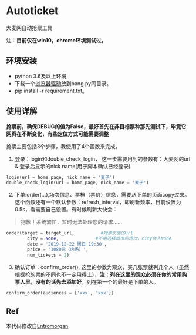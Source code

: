 # Autoticket
大麦网自动抢票工具

注：**目前仅在win10，chrome环境测试过。**


## 环境安装
- python 3.6及以上环境
- 下载一个[浏览器驱动](https://github.com/Entromorgan/Autoticket/releases/download/v0.6/chromedriver.exe)放到bang.py同目录。
- pip install -r requirement.txt。


## 使用详解

**抢票前，确保DEBUG的值为False，最好首先在非目标票种那先测试下，毕竟它网页在不断变化，有些定位方式可能需要调整**

抢票主要包括3个步骤，我使用了4个函数来完成。
1. 登录：login和double_check_login， 这一步需要用到的参数有：大麦网的url & 登录后显示的nick name(用于脚本确认已经登录)
```python 
login(url = home_page, nick_name = '麦子')
double_check_login(url = home_page, nick_name = '麦子')
```
2. 下单:order(...),场次信息、票档（票价）信息，需要从下单的页面copy过来。这个函数还有一个默认参数：refresh_interval，即刷新频率，目前设置为0.5s，看需要自己设置。有时候刷新太快会：
> 抱歉！系统繁忙，暂时无法处理您的请求……

```python
order(target = target_url,          #抢票页面的url
        city = None,              #不用选择城市的场次，city传入None
        date = '2019-12-22 周日 19:30',        
        price = '1080元（内场）', 
        num_tickets = 2)
```
3. 确认订单：confirm_order(), 这里的参数为观众，买几张票就列几个人（虽然根据抢的票的不同也不一定用得上），**注：列在这里的观众必须在你的常用购票人里，没有的话先去添加好**，列在第一个的最好是下单的人。
```python
confirm_order(audiences = ['xxx', 'xxx'])
```

## Ref
本代码修改自[Entromorgan](https://github.com/Entromorgan/Autoticket)
